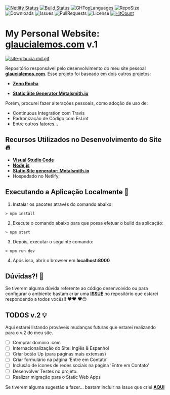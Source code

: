 [![Netlify Status](https://api.netlify.com/api/v1/badges/080d10e5-358e-4c6c-ac7d-ca7c62055f18/deploy-status)](https://app.netlify.com/sites/glaucialemos/deploys)
[![Build Status](https://travis-ci.org/glaucia86/glaucialemos.svg?branch=master)](https://travis-ci.org/glaucia86/glaucialemos)
![GHTopLanguages](https://img.shields.io/github/languages/top/glaucia86/glaucialemos.svg?colorB=gree)
![RepoSize](https://img.shields.io/github/repo-size/glaucia86/glaucialemos.svg?colorB=gree)
![Downloads](https://img.shields.io/github/downloads/glaucia86/glaucialemos/total.svg)
![Issues](https://img.shields.io/github/issues/glaucia86/glaucialemos.svg)
![PullRequests](https://img.shields.io/github/issues-pr/glaucia86/glaucialemos.svg)
![License](https://img.shields.io/github/license/glaucia86/glaucialemos.com.svg?colorB=gree)
[![HitCount](http://hits.dwyl.io/glaucia86/glaucialemos.svg)](http://hits.dwyl.io/glaucia86/glaucialemos)

# My Personal Website: [glaucialemos.com](https://glaucialemos.netlify.com/) v.1

[![site-glaucia.md.gif](https://s7.gifyu.com/images/site-glaucia.md.gif)](https://gifyu.com/image/u7Qz)

Repositório responsável pelo desenvolvimento do meu site pessoal **[glaucialemos.com](https://glaucialemos.netlify.com/)**.
Esse projeto foi baseado em dois outros projetos:

- **[Zeno Rocha](https://github.com/zenorocha/zenorocha.com)**

- **[Static Site Generator Metalsmith.io](https://github.com/segmentio/metalsmith/tree/master/examples/static-site)**

Porém, procurei fazer alterações pessoais, como adoção de uso de:

* Continuous Integration com Travis
* Padronização de Código com EsLint
* Entre outros fatores...

## Recursos Utilizados no Desenvolvimento do Site 🔥

- **[Visual Studio Code](https://code.visualstudio.com/?WT.mc_id=glaucialemospersonalwebsite-github-gllemos)**
- **[Node.js](https://nodejs.org/en/)**
- **[Static Site generator: Metalsmith.io](https://metalsmith.io/)**
- Hospedado no Netlify;

## Executando a Aplicação Localmente 🚀

1. Instalar os pacotes através do comando abaixo:

```
> npm install
```

2. Execute o comando abaixo para que possa efetuar o build da aplicação:

```
> npm start
```

3. Depois, executar o seguinte comando:

```
> npm run dev
```

4. Após isso, abrir o browser em **localhost:8000**

## Dúvidas?! 🚩

Se tiverem alguma dúvida referente ao código desenvolvido ou para configurar o ambiente bastam criar uma **[ISSUE](https://github.com/glaucia86/glaucialemos.com/issues)** no repositório que estarei respondendo a todos vocês!! ❤️❤️ ❤️😊

## TODOS v.2 💡

Aqui estarei listando prováveis mudanças futuras que estarei realizando para o v.2 do meu site.

* [ ] Comprar domínio .com
* [ ] Internacionalização do Site: Inglês & Espanhol
* [ ] Criar botão Up (para páginas mais extensas)
* [ ] Criar formulário na página 'Entre em Contato'
* [ ] Inclusão de ícones de redes sociais na página 'Entre em Contato'
* [ ] Desenvolver Testes no projeto.
* [ ] Realizar migração para o Static Web Apps

Se tiverem alguma sugestão a fazer... bastam incluir na Issue que criei **[AQUI](https://github.com/glaucia86/glaucialemos/issues/2)**


